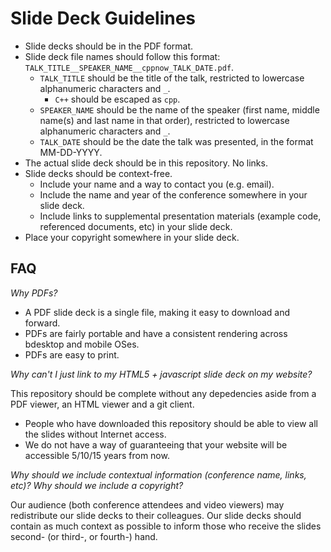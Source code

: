 Slide Deck Guidelines
=====================

- Slide decks should be in the PDF format.
- Slide deck file names should follow this format: `TALK_TITLE__SPEAKER_NAME__cppnow_TALK_DATE.pdf`.
  - `TALK_TITLE` should be the title of the talk, restricted to lowercase alphanumeric characters and `_`.
    - `C++` should be escaped as `cpp`.
  - `SPEAKER_NAME` should be the name of the speaker (first name, middle name(s) and last name in that order), restricted to lowercase alphanumeric characters and `_`.
  - `TALK_DATE` should be the date the talk was presented, in the format MM-DD-YYYY.
- The actual slide deck should be in this repository. No links.
- Slide decks should be context-free.
  - Include your name and a way to contact you (e.g. email).
  - Include the name and year of the conference somewhere in your slide deck.
  - Include links to supplemental presentation materials (example code, referenced documents, etc) in your slide deck.
- Place your copyright somewhere in your slide deck.

FAQ
---

*Why PDFs?*

- A PDF slide deck is a single file, making it easy to download and forward.
- PDFs are fairly portable and have a consistent rendering across bdesktop and mobile OSes.
- PDFs are easy to print.

*Why can't I just link to my HTML5 + javascript slide deck on my website?*

This repository should be complete without any depedencies aside from a PDF viewer, an HTML viewer and a git client.

- People who have downloaded this repository should be able to view all the slides without Internet access.
- We do not have a way of guaranteeing that your website will be accessible 5/10/15 years from now. 

*Why should we include contextual information (conference name, links, etc)? Why should we include a copyright?*

Our audience (both conference attendees and video viewers) may redistribute our slide decks to their colleagues. Our slide decks should contain as much context as possible to inform those who receive the slides second- (or third-, or fourth-) hand.

